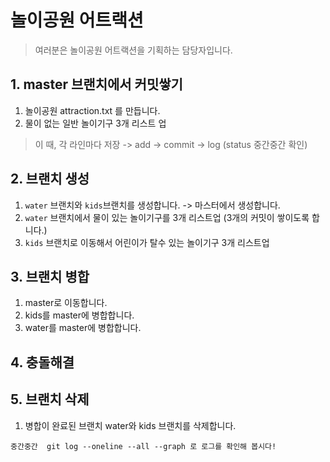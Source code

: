 # 놀이공원 어트랙션
> 여러분은 놀이공원 어트랙션을 기획하는 담당자입니다.

## 1. master 브랜치에서 커밋쌓기
1. 놀이공원 attraction.txt 를 만듭니다.
2. 물이 없는 일반 놀이기구 3개 리스트 업   
> 이 때, 각 라인마다 
> 저장 -> add -> commit -> log (status 중간중간 확인)

## 2. 브랜치 생성
1. `water` 브랜치와 `kids`브랜치를 생성합니다. -> 마스터에서 생성합니다.
2. `water` 브랜치에서 물이 있는 놀이기구를 3개 리스트업
(3개의 커밋이 쌓이도록 합니다.)
3. `kids` 브랜치로 이동해서 어린이가 탈수 있는 놀이기구 3개 리스트업 

## 3. 브랜치 병합
1. master로 이동합니다.
2. kids를 master에 병합합니다.
3. water를 master에 병합합니다.

## 4. 충돌해결

## 5. 브랜치 삭제
1. 병합이 완료된 브랜치 water와 kids 브랜치를 삭제합니다.

```
중간중간  git log --oneline --all --graph 로 로그를 확인해 봅시다!
```